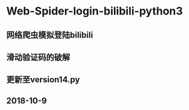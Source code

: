 # Web-Spider-login-bilibili-python3
## 网络爬虫模拟登陆bilibili
## 滑动验证码的破解
## 更新至version14.py
## 2018-10-9
